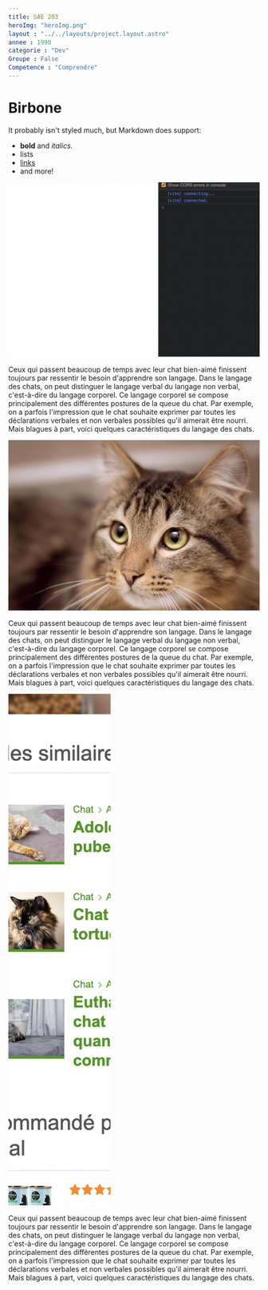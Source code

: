 ```yaml
---
title: SAE 203
heroImg: "heroImg.png"
layout : "../../layouts/project.layout.astro"
annee : 1990
categorie : "Dev"
Groupe : False 
Competence : "Comprendre"
---
```


# Birbone 

It probably isn't styled much, but Markdown does support:
- **bold** and _italics._
- lists
- [links](https://astro.build)
- and more!




![test.png](../../../public/img/test.png)

Ceux qui passent beaucoup de temps avec leur chat bien-aimé finissent toujours par ressentir le besoin d'apprendre son langage. Dans le langage des chats, on peut distinguer le langage verbal du langage non verbal, c'est-à-dire du langage corporel. Ce langage corporel se compose principalement des différentes postures de la queue du chat. Par exemple, on a parfois l'impression que le chat souhaite exprimer par toutes les déclarations verbales et non verbales possibles qu'il aimerait être nourri. Mais blagues à part, voici quelques caractéristiques du langage des chats.

![chat.png](../../../public/img/chat.png)

Ceux qui passent beaucoup de temps avec leur chat bien-aimé finissent toujours par ressentir le besoin d'apprendre son langage. Dans le langage des chats, on peut distinguer le langage verbal du langage non verbal, c'est-à-dire du langage corporel. Ce langage corporel se compose principalement des différentes postures de la queue du chat. Par exemple, on a parfois l'impression que le chat souhaite exprimer par toutes les déclarations verbales et non verbales possibles qu'il aimerait être nourri. Mais blagues à part, voici quelques caractéristiques du langage des chats.

![test2.png](../../../public/img/test2.png)

Ceux qui passent beaucoup de temps avec leur chat bien-aimé finissent toujours par ressentir le besoin d'apprendre son langage. Dans le langage des chats, on peut distinguer le langage verbal du langage non verbal, c'est-à-dire du langage corporel. Ce langage corporel se compose principalement des différentes postures de la queue du chat. Par exemple, on a parfois l'impression que le chat souhaite exprimer par toutes les déclarations verbales et non verbales possibles qu'il aimerait être nourri. Mais blagues à part, voici quelques caractéristiques du langage des chats.